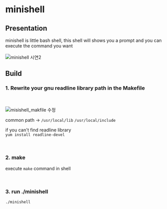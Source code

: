 # minishell

## Presentation
minishell is little bash shell, this shell will shows you a prompt and you can execute the command you want  
<br/>
![minishell 시연2](https://user-images.githubusercontent.com/79124915/194973966-24d94a70-093f-45df-bcd3-8b58a0648745.jpg)
<br/>

## Build
### 1. Rewrite your gnu readline library path in the Makefile  
<br/>

![misishell_makfile 수정](https://user-images.githubusercontent.com/79124915/194975749-863090fd-eef6-4be2-910a-c60f278b38e4.png)



common path ->
`/usr/local/lib` 
`/usr/local/include`


if you can't find readline library  
`yum install readline-devel`

<br/>

### 2. make
execute `make` command in shell

<br/>

### 3. run ./minishell
`./minishell`

